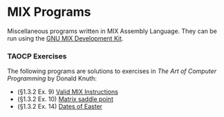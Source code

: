 # MIX Programs

Miscellaneous programs written in MIX Assembly Language. They can be run using the [GNU MIX Development Kit](https://www.gnu.org/software/mdk/).

### TAOCP Exercises
The following programs are solutions to exercises in _The Art of Computer Programming_ by Donald Knuth:

+ (§1.3.2 Ex. 9) [Valid MIX Instructions](good_inst.mixal)
+ (§1.3.2 Ex. 10) [Matrix saddle point](saddle_point.mixal)
+ (§1.3.2 Ex. 14) [Dates of Easter](easter.mixal)
